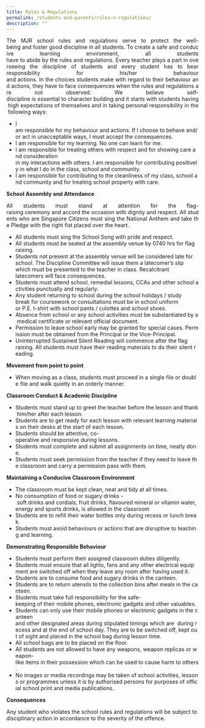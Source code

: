 ```yaml
---
title: Rules & Regulations
permalink: /students-and-parents/rules-n-regulations/
description: ""
---
```

<p style="text-align: justify;">The MJR school rules and regulations serve to protect the well-being and foster good discipline in all students. To create a safe and conducive learning environment, all students have to abide by the rules and regulations. Every teacher plays a part in overseeing the discipline of students and every student has to bear responsibility for his/her behaviour and actions. In the choices students make with regard to their behaviour and actions, they have to face consequences when the rules and regulations are not observed. We believe self-discipline is essential to character building and it starts with students having high expectations of themselves and in taking personal responsibility in the following ways:</p>

*   I am responsible for my behaviour and actions. If I choose to behave and/or act in unacceptable ways, I must accept the consequences.
*   I am responsible for my learning. No one can learn for me.
*   I am responsible for treating others with respect and for showing care and consideration in my interactions with others. I am responsible for contributing positively in what I do in the class, school and community.
*   I am responsible for contributing to the cleanliness of my class, school and community and for treating school property with care.

**School Assembly and Attendance**

<p style="text-align: justify;">All students must stand at attention for the flag-raising ceremony and accord the occasion with dignity and respect. All students who are Singapore Citizens must sing the National Anthem and take the Pledge with the right fist placed over the heart.</p>

*   All students must sing the School Song with pride and respect.
*   All students must be seated at the assembly venue by 0740 hrs for flag raising.
*   Students not present at the assembly venue will be considered late for school. The Discipline Committee will issue them a latecomer’s slip which must be presented to the teacher in class. Recalcitrant latecomers will face consequences.
*   Students must attend school, remedial lessons, CCAs and other school activities punctually and regularly.
*   Any student returning to school during the school holidays / study break for coursework or consultations must be in school uniform or P.E. t-shirt with school pants / culottes and school shoes.
*   Absence from school or any school activities must be substantiated by a medical certificate or relevant official document.
* Permission to leave school early may be granted for special cases. Permission must be obtained from the Principal or the Vice-Principal.
* Uninterrupted Sustained Silent Reading will commence after the flag raising. All students must have their reading materials to do their silent reading.


**Movement from point to point**

* When moving as a class, students must proceed in a single file or double file and walk quietly in an orderly manner.

**Classroom Conduct & Academic Discipline**

*   Students must stand up to greet the teacher before the lesson and thank him/her after each lesson.
*   Students are to get ready for each lesson with relevant learning materials on their desks at the start of each lesson.
*   Students should be attentive, co-operative and responsive during lessons.
*   Students must complete and submit all assignments on time, neatly done.
*   Students must seek permission from the teacher if they need to leave the classroom and carry a permission pass with them.


**Maintaining a Conducive Classroom Environment**

*   The classroom must be kept clean, neat and tidy at all times.
*   No consumption of food or sugary drinks \- soft drinks and cordials, fruit drinks, flavoured mineral or vitamin water, energy and sports drinks, is allowed in the classroom
*   Students are to refill their water bottles only during recess or lunch break.
*   Students must avoid behaviours or actions that are disruptive to teaching and learning.

**Demonstrating Responsible Behaviour**

*   Students must perform their assigned classroom duties diligently.
*   Students must ensure that all lights, fans and any other electrical equipment are switched off when they leave any room after having used it.
*   Students are to consume food and sugary drinks in the canteen.
*   Students are to return utensils to the collection bins after meals in the canteen.
*   Students must take full responsibility for the safe-keeping of their mobile phones, electronic gadgets and other valuables.
*   Students can only use their mobile phones or electronic gadgets in the canteen and other designated areas during stipulated timings which are  during recess and at the end of school day. They are to be switched off, kept out of sight and placed in the school bag during lesson time.
*   All school bags are to be placed on the floor.
*   All students are not allowed to have any weapons, weapon replicas or weapon-like items in their possession which can be used to cause harm to others.
*   No images or media recordings may be taken of school activities, lessons or programmes unless it is by authorised persons for purposes of official school print and media publications.


**Consequences**

<p style="text-align: justify;">Any student who violates the school rules and regulations will be subject to disciplinary action in accordance to the severity of the offence.</p>

